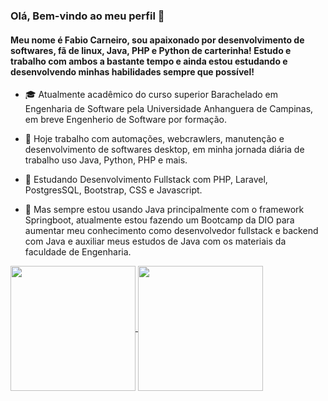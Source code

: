 ### Olá, Bem-vindo ao meu perfil 👋
#### Meu nome é Fabio Carneiro, sou apaixonado por desenvolvimento de softwares, fã de linux, Java, PHP e Python de carterinha! Estudo e trabalho com ambos a bastante tempo e ainda estou estudando e desenvolvendo minhas habilidades sempre que possível!

- 🎓 Atualmente acadêmico do curso superior Barachelado em Engenharia de Software pela Universidade Anhanguera de Campinas, em breve Engenherio de Software por formação.
  
- 🔭 Hoje trabalho com automações, webcrawlers, manutenção e desenvolvimento de softwares desktop, em minha jornada diária de trabalho uso Java, Python, PHP e mais.
  
- 🌱 Estudando Desenvolvimento Fullstack com PHP, Laravel, PostgresSQL, Bootstrap, CSS e Javascript.
- 🌟 Mas sempre estou usando Java principalmente com o framework Springboot, atualmente estou fazendo um Bootcamp da DIO para aumentar meu conhecimento como desenvolvedor fullstack e backend com Java e auxiliar meus estudos de Java com os materiais da faculdade de Engenharia.



<a href="https://github.com/anuraghazra/github-readme-stats">
  <img height=200 align="center" src="https://github-readme-stats.vercel.app/api?username=fabioaacarneiro" />
</a>
<a href="https://github.com/anuraghazra/convoychat">
  <img height=200 align="center" src="https://github-readme-stats.vercel.app/api/top-langs?username=fabioaacarneiro&layout=compact&langs_count=8&card_width=320" />
</a>
